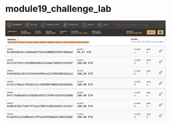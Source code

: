# module19_challenge_lab

<img src="/Images/Screen Shot 2022-08-19 at 5.37.19 pm.png" alt="Alt text" title="Screenshot1">
